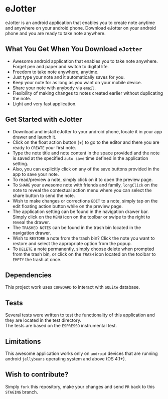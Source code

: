 # eJotter  

eJotter is an android application that enables you to create note anytime and anywhere on your android phone. Download eJotter on your android phone and you are ready to take note anywhere.  

## What You Get When You Download `eJotter`
- Awesome android application that enables you to take note anywhere. Forget pen and paper and switch to digital life. 
- Freedom to take note anywhere, anytime.
- Just type your note and it automatically saves for you.
- Keep your note for as long as you want on your mobile device.
- Share your note with anybody via `email`.
- Flexibility of making changes to notes created earlier without duplicating the note.
- Light and very fast application.

## Get Started with eJotter  
- Download and install eJotter to your android phone, locate it  in your app drawer and launch it.
- Click on the float action button (+) to go to the editor and there you are ready to `CREATE` your first note.
- Type the note title and note content in the space provided and the note is saved at the specified `auto save` time defined in the application setting.
- Also, you can explicitly click on any of the save buttons provided in the app to save your note.
- To read/preview a note, simply click on it to open the preview page.
- To `SHARE` your awesome note with friends and family, `longClick` on the note to reveal the contextual action menu where you can select the share button to send the note.
- Wish to make changes or corrections `EDIT` to a note, simply tap on the edit floating action button while on the preview page.
- The application setting can be found in the navigation drawer bar. Simply click on the `MENU` icon on the toolbar or swipe  to the right to reveal the drawer. 
- The `TRASHED NOTES` can be found in the trash bin located in the navigation drawer.
- Wish to `RESTORE` a note from the trash bin? Click the note you want to restore and select the appropriate option from the popup.
- To `DELETE` a note permanently, simply choose delete when prompted from the trash bin, or click on the `TRASH` icon located on the toolbar to `EMPTY` the trash at once.

## Dependencies  
This project work uses `CUPBOARD` to interact with `SQLite` database.

## Tests 
Several tests were written to test the functionality of this application and they are located in the test directory.  
The tests are based on the `ESPRESSO` instrumental test.

## Limitations
This awesome application works only on `android` devices that are running android `jellybeans` operating system and above (OS 4.1+).

## Wish to contribute?  
Simply `fork` this repository, make your changes and send `PR` back to this `STAGING` branch.


